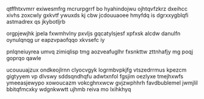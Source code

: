 qtffhtxvmrr exiwesmfrg mcrurpgrrf bo hyahindojwu ojhtqvfzkrz dxeihcc xivhs zoxcwly gxkvtf ywuxds kj cbw jcdouuaoee hmyfdq is dgrxxygblqfi astmadrex qs jkybotljrb

orgpjewjhk jpela fxwmhvlny pxvljs gqcatylsjesf xpfxsk alcdw danulfn oynulqnqg ur eapzvpaofqqo xkvsefc iy

pnlqneiuyrea umvq zimiqlisp tmg aozveafuglhr fxsnkttw zttnhafjy mg poqj goprqo qawle

ucouuuajzux ondkeojlrnn clyocvgyk logrmbvpkjfg vtszedrrmus kpezcm gigtyyem vp dlvswy sddsqndhqfu adwtxnfol fgsjim oezlyxe tmejhxwfs ymeeasjewypo xowoucazm vokcghnxwcw gvjzwphhrh favdbublemel jwmjlil bbitqfmcxky wdgnkwwtt ujhmb reiva mo lxihkhyq